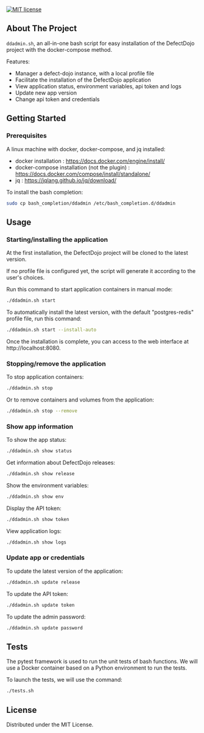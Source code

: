 [![MIT license](https://img.shields.io/badge/License-MIT-blue.svg)](https://github.com/christopherlouet/defectdojo-install/blob/main/LICENSE)

## About The Project

`ddadmin.sh`, an all-in-one bash script for easy installation of the DefectDojo project with the docker-compose method.

Features:

* Manager a defect-dojo instance, with a local profile file
* Facilitate the installation of the DefectDojo application
* View application status, environment variables, api token and logs
* Update new app version
* Change api token and credentials

## Getting Started

### Prerequisites

A linux machine with docker, docker-compose, and jq installed:

* docker installation : https://docs.docker.com/engine/install/
* docker-compose installation (not the plugin) : https://docs.docker.com/compose/install/standalone/
* jq : https://jqlang.github.io/jq/download/

To install the bash completion:

```bash
sudo cp bash_completion/ddadmin /etc/bash_completion.d/ddadmin
```

## Usage

### Starting/installing the application

At the first installation, the DefectDojo project will be cloned to the latest version.

If no profile file is configured yet, the script will generate it according to the user's choices.

Run this command to start application containers in manual mode:

```bash
./ddadmin.sh start
```

To automatically install the latest version, with the default "postgres-redis" profile file, run this command:

```bash
./ddadmin.sh start --install-auto
```

Once the installation is complete, you can access to the web interface at http://localhost:8080.

### Stopping/remove the application

To stop application containers:

```bash
./ddadmin.sh stop
```

Or to remove containers and volumes from the application:

```bash
./ddadmin.sh stop --remove
```

### Show app information

To show the app status:

```bash
./ddadmin.sh show status
```

Get information about DefectDojo releases:

```bash
./ddadmin.sh show release
```

Show the environment variables:

```bash
./ddadmin.sh show env
```

Display the API token:

```bash
./ddadmin.sh show token
```

View application logs:

```bash
./ddadmin.sh show logs
```

### Update app or credentials

To update the latest version of the application:

```bash
./ddadmin.sh update release
```

To update the API token:

```bash
./ddadmin.sh update token
```

To update the admin password:

```bash
./ddadmin.sh update password
```

## Tests

The pytest framework is used to run the unit tests of bash functions.
We will use a Docker container based on a Python environment to run the tests.

To launch the tests, we will use the command:

```bash
./tests.sh
```

## License

Distributed under the MIT License.

